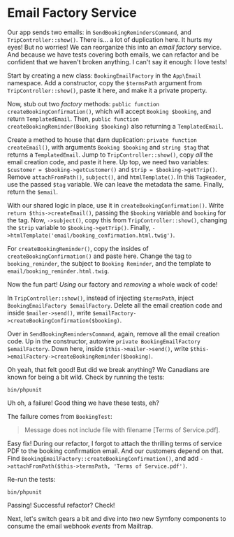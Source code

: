 # Email Factory Service

Our app sends two emails: in `SendBookingRemindersCommand`, and
`TripController::show()`. There is... a lot of duplication here.
It hurts my eyes! But no worries! We can reorganize this into an *email factory*
service. And because we have tests covering both emails,
we can refactor and be confident that we haven't broken anything. I can't say it
enough: I love tests!

Start by creating a new class: `BookingEmailFactory` in the `App\Email` namespace.
Add a constructor, copy the `$termsPath` argument from `TripController::show()`,
paste it here, and make it a private property.

Now, stub out two *factory* methods: `public function createBookingConfirmation()`,
which will accept `Booking $booking`, and return `TemplatedEmail`. Then,
`public function createBookingReminder(Booking $booking)` also returning a `TemplatedEmail`.

Create a method to house that darn duplication: `private function createEmail()`,
with arguments `Booking $booking` and `string $tag` that returns a `TemplatedEmail`.
Jump to `TripController::show()`, copy *all* the email creation code, and paste it
here. Up top, we need two variables: `$customer = $booking->getCustomer()` and
`$trip = $booking->getTrip()`. Remove `attachFromPath()`, `subject()`, and
`htmlTemplate()`. In this `TagHeader`, use the passed `$tag` variable. We can leave the
metadata the same. Finally, return the `$email`.

With our shared logic in place, use it in `createBookingConfirmation()`. Write
`return $this->createEmail()`, passing the `$booking` variable and `booking` for
the tag. Now, `->subject()`, copy this from `TripController::show()`, changing the `$trip`
variable to `$booking->getTrip()`. Finally, `->htmlTemplate('email/booking_confirmation.html.twig')`.

For `createBookingReminder()`, copy the insides of `createBookingConfirmation()` and
paste here. Change the tag to `booking_reminder`, the subject to `Booking Reminder`,
and the template to `email/booking_reminder.html.twig`.

Now the fun part! *Using* our factory and *removing* a whole wack of code!

In `TripController::show()`, instead of injecting `$termsPath`, inject
`BookingEmailFactory $emailFactory`. Delete all the email creation code and
inside `$mailer->send()`, write `$emailFactory->createBookingConfirmation($booking)`.

Over in `SendBookingRemindersCommand`, again, remove all the email creation code. Up
in the constructor, autowire `private BookingEmailFactory $emailFactory`. Down here,
inside `$this->mailer->send()`, write `$this->emailFactory->createBookingReminder($booking)`.

Oh yeah, that felt good! But did we break anything? We Canadians are known for being
a bit wild. Check by running the tests:

```terminal
bin/phpunit
```

Uh oh, a failure! Good thing we have these tests, eh?

The failure comes from `BookingTest`:

> Message does not include file with filename [Terms of Service.pdf].

Easy fix! During our refactor, I forgot to attach the
thrilling terms of service PDF to the booking confirmation email. And our
customers depend on that. Find
`BookingEmailFactory::createBookingConfirmation()`, and add
`->attachFromPath($this->termsPath, 'Terms of Service.pdf')`.

Re-run the tests:

```terminal-silent
bin/phpunit
```

Passing! Successful refactor? Check!

Next, let's switch gears a bit and dive into *two* new Symfony components
to consume the email webhook *events* from Mailtrap.
